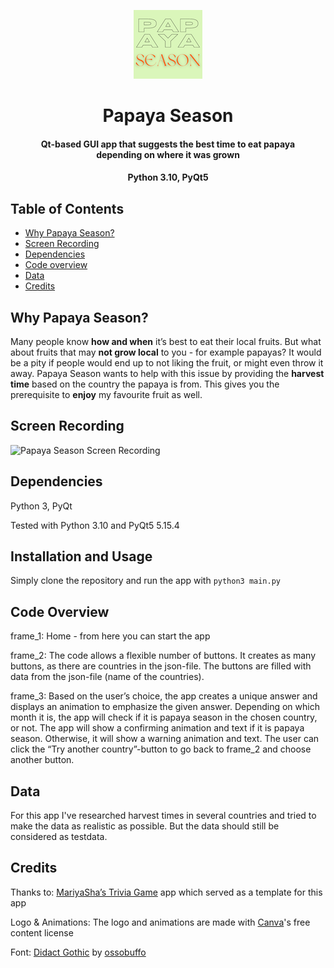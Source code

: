 <p align="center"><a href="https://github.com/probably-human/papayaseason">
    <img src="icons/logo_110px.png" alt="Papaya Season Logo"/></a></p><h1 align="center"> Papaya Season </h1>

<h4 align="center"> Qt-based GUI app that suggests the best time to eat papaya <br /> depending on where it was grown</h4>

<h4 align="center"> Python 3.10, PyQt5</h4>

## Table of Contents

  - [Why Papaya Season?](#why-papaya-season)
  - [Screen Recording](#screen-recording)
  - [Dependencies](#dependencies)
  - [Code overview](#code-overview)
  - [Data](#data)
  - [Credits](#credits)

## Why Papaya Season?

Many people know **how and when** it’s best to eat their local fruits.
But what about fruits that may **not grow local** to you - for example papayas? 
It would be a pity if people would end up to not liking the fruit, or might even throw it away. 
Papaya Season wants to help with this issue by providing the **harvest time** based on the country the papaya is from. 
This gives you the prerequisite to **enjoy** my favourite fruit as well.

## Screen Recording

<img src="icons/screenrecording_for_readme.gif" alt="Papaya Season Screen Recording"/>

## Dependencies

Python 3, PyQt

Tested with Python 3.10 and PyQt5 5.15.4

## Installation and Usage

Simply clone the repository and run the app with `python3 main.py`

## Code Overview

frame_1: Home - from here you can start the app

frame_2: The code allows a flexible number of buttons. It creates as many buttons, as there are countries in the json-file. The buttons are filled with data from the json-file (name of the countries).

frame_3: Based on the user’s choice, the app creates a unique answer and displays an animation to emphasize the given answer. Depending on which month it is, the app will check if it is papaya season in the chosen country, or not. The app will show a confirming animation and text if it is papaya season. Otherwise, it will show a warning animation and text. The user can click the “Try another country”-button to go back to frame_2 and choose another button.


## Data
For this app I've researched harvest times in several countries and tried to make the data as realistic as possible. But the data should still be considered as testdata.

## Credits
Thanks to: <a href="https://github.com/MariyaSha/TriviaGame" alt="Website of the Trivia Game">MariyaSha’s Trivia Game</a> app which served as a template for this app

Logo & Animations: The logo and animations are made with <a href="https://www.canva.com" alt="Canva website">Canva</a>'s free content license

Font: <a href="https://github.com/ossobuffo/didact-gothic" alt="GitHub website of the font">Didact Gothic</a> by <a href="https://github.com/ossobuffo" alt = Website of the font maintainer>ossobuffo</a>